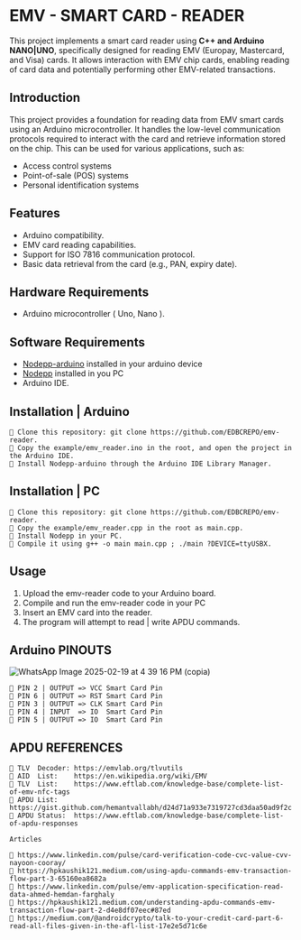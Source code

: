 # EMV - SMART CARD - READER

This project implements a smart card reader using **C++ and Arduino NANO|UNO**, specifically designed for reading EMV (Europay, Mastercard, and Visa) cards.  It allows interaction with EMV chip cards, enabling reading of card data and potentially performing other EMV-related transactions.

## Introduction

This project provides a foundation for reading data from EMV smart cards using an Arduino microcontroller. It handles the low-level communication protocols required to interact with the card and retrieve information stored on the chip. This can be used for various applications, such as:

* Access control systems
* Point-of-sale (POS) systems
* Personal identification systems

## Features

* Arduino compatibility.
* EMV card reading capabilities.
* Support for ISO 7816 communication protocol.
* Basic data retrieval from the card (e.g., PAN, expiry date).

## Hardware Requirements

* Arduino microcontroller ( Uno, Nano ).

## Software Requirements

* [Nodepp-arduino](https://github.com/NodeppOficial/nodepp-arduino) installed in your arduino device
* [Nodepp](https://github.com/NodeppOficial/nodepp) installed in you PC
* Arduino IDE.

## Installation | Arduino
```
📌 Clone this repository: git clone https://github.com/EDBCREPO/emv-reader.
📌 Copy the example/emv_reader.ino in the root, and open the project in the Arduino IDE.
📌 Install Nodepp-arduino through the Arduino IDE Library Manager.
```

## Installation | PC

```
📌 Clone this repository: git clone https://github.com/EDBCREPO/emv-reader.
📌 Copy the example/emv_reader.cpp in the root as main.cpp.
📌 Install Nodepp in your PC.
📌 Compile it using g++ -o main main.cpp ; ./main ?DEVICE=ttyUSBX.
```

## Usage

1. Upload the emv-reader code to your Arduino board.
2. Compile and run the emv-reader code in your PC
2. Insert an EMV card into the reader.
3. The program will attempt to read | write APDU commands.

## Arduino PINOUTS

![WhatsApp Image 2025-02-19 at 4 39 16 PM (copia)](https://github.com/user-attachments/assets/d9b69b08-8fe6-44b8-9d12-25f74a814c8a)

```
📌 PIN 2 | OUTPUT => VCC Smart Card Pin
📌 PIN 6 | OUTPUT => RST Smart Card Pin
📌 PIN 3 | OUTPUT => CLK Smart Card Pin
📌 PIN 4 | INPUT  => IO  Smart Card Pin
📌 PIN 5 | OUTPUT => IO  Smart Card Pin
```

## APDU REFERENCES

```
🔗 TLV  Decoder: https://emvlab.org/tlvutils
🔗 AID  List:    https://en.wikipedia.org/wiki/EMV
🔗 TLV  List:    https://www.eftlab.com/knowledge-base/complete-list-of-emv-nfc-tags
🔗 APDU List:    https://gist.github.com/hemantvallabh/d24d71a933e7319727cd3daa50ad9f2c
🔗 APDU Status:  https://www.eftlab.com/knowledge-base/complete-list-of-apdu-responses

Articles

🔗 https://www.linkedin.com/pulse/card-verification-code-cvc-value-cvv-nayoon-cooray/
🔗 https://hpkaushik121.medium.com/using-apdu-commands-emv-transaction-flow-part-3-65160ea8682a
🔗 https://www.linkedin.com/pulse/emv-application-specification-read-data-ahmed-hemdan-farghaly
🔗 https://hpkaushik121.medium.com/understanding-apdu-commands-emv-transaction-flow-part-2-d4e8df07eec#87ed
🔗 https://medium.com/@androidcrypto/talk-to-your-credit-card-part-6-read-all-files-given-in-the-afl-list-17e2e5d71c6e
```

